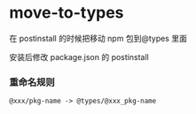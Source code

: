 # move-to-types

在 postinstall 的时候把移动 npm 包到@types 里面

安装后修改 package.json 的 postinstall

### 重命名规则

```
@xxx/pkg-name -> @types/@xxx_pkg-name
```
